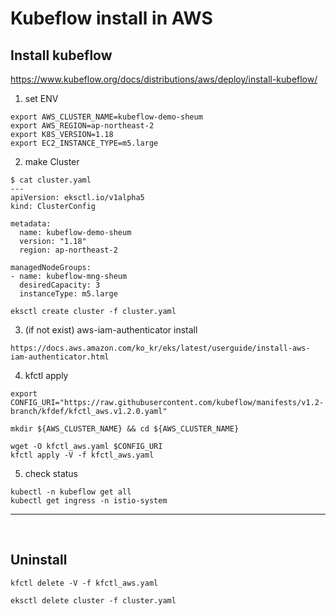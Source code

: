 # Kubeflow install in AWS


## Install kubeflow
<https://www.kubeflow.org/docs/distributions/aws/deploy/install-kubeflow/>

1. set ENV
```
export AWS_CLUSTER_NAME=kubeflow-demo-sheum
export AWS_REGION=ap-northeast-2
export K8S_VERSION=1.18
export EC2_INSTANCE_TYPE=m5.large
```

2. make Cluster
```
$ cat cluster.yaml
---
apiVersion: eksctl.io/v1alpha5
kind: ClusterConfig

metadata:
  name: kubeflow-demo-sheum
  version: "1.18"
  region: ap-northeast-2

managedNodeGroups:
- name: kubeflow-mng-sheum
  desiredCapacity: 3
  instanceType: m5.large
```

```
eksctl create cluster -f cluster.yaml
```

3. (if not exist) aws-iam-authenticator install
```
https://docs.aws.amazon.com/ko_kr/eks/latest/userguide/install-aws-iam-authenticator.html
```

4. kfctl apply
```
export CONFIG_URI="https://raw.githubusercontent.com/kubeflow/manifests/v1.2-branch/kfdef/kfctl_aws.v1.2.0.yaml"

mkdir ${AWS_CLUSTER_NAME} && cd ${AWS_CLUSTER_NAME}

wget -O kfctl_aws.yaml $CONFIG_URI
kfctl apply -V -f kfctl_aws.yaml
```

5. check status
```
kubectl -n kubeflow get all
kubectl get ingress -n istio-system
```

-----------
&nbsp;&nbsp;&nbsp;&nbsp;
## Uninstall

```
kfctl delete -V -f kfctl_aws.yaml

eksctl delete cluster -f cluster.yaml
```
